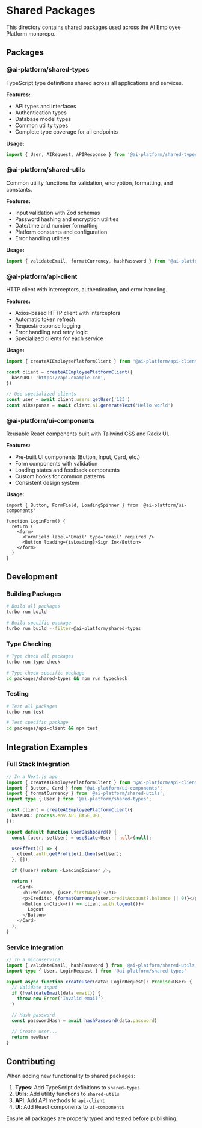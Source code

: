 # Shared Packages

This directory contains shared packages used across the AI Employee Platform monorepo.

## Packages

### @ai-platform/shared-types

TypeScript type definitions shared across all applications and services.

**Features:**

- API types and interfaces
- Authentication types
- Database model types
- Common utility types
- Complete type coverage for all endpoints

**Usage:**

```typescript
import { User, AIRequest, APIResponse } from '@ai-platform/shared-types'
```

### @ai-platform/shared-utils

Common utility functions for validation, encryption, formatting, and constants.

**Features:**

- Input validation with Zod schemas
- Password hashing and encryption utilities
- Date/time and number formatting
- Platform constants and configuration
- Error handling utilities

**Usage:**

```typescript
import { validateEmail, formatCurrency, hashPassword } from '@ai-platform/shared-utils'
```

### @ai-platform/api-client

HTTP client with interceptors, authentication, and error handling.

**Features:**

- Axios-based HTTP client with interceptors
- Automatic token refresh
- Request/response logging
- Error handling and retry logic
- Specialized clients for each service

**Usage:**

```typescript
import { createAIEmployeePlatformClient } from '@ai-platform/api-client'

const client = createAIEmployeePlatformClient({
  baseURL: 'https://api.example.com',
})

// Use specialized clients
const user = await client.users.getUser('123')
const aiResponse = await client.ai.generateText('Hello world')
```

### @ai-platform/ui-components

Reusable React components built with Tailwind CSS and Radix UI.

**Features:**

- Pre-built UI components (Button, Input, Card, etc.)
- Form components with validation
- Loading states and feedback components
- Custom hooks for common patterns
- Consistent design system

**Usage:**

```tsx
import { Button, FormField, LoadingSpinner } from '@ai-platform/ui-components'

function LoginForm() {
  return (
    <form>
      <FormField label='Email' type='email' required />
      <Button loading={isLoading}>Sign In</Button>
    </form>
  )
}
```

## Development

### Building Packages

```bash
# Build all packages
turbo run build

# Build specific package
turbo run build --filter=@ai-platform/shared-types
```

### Type Checking

```bash
# Type check all packages
turbo run type-check

# Type check specific package
cd packages/shared-types && npm run typecheck
```

### Testing

```bash
# Test all packages
turbo run test

# Test specific package
cd packages/api-client && npm test
```

## Integration Examples

### Full Stack Integration

```typescript
// In a Next.js app
import { createAIEmployeePlatformClient } from '@ai-platform/api-client';
import { Button, Card } from '@ai-platform/ui-components';
import { formatCurrency } from '@ai-platform/shared-utils';
import type { User } from '@ai-platform/shared-types';

const client = createAIEmployeePlatformClient({
  baseURL: process.env.API_BASE_URL,
});

export default function UserDashboard() {
  const [user, setUser] = useState<User | null>(null);

  useEffect(() => {
    client.auth.getProfile().then(setUser);
  }, []);

  if (!user) return <LoadingSpinner />;

  return (
    <Card>
      <h1>Welcome, {user.firstName}!</h1>
      <p>Credits: {formatCurrency(user.creditAccount?.balance || 0)}</p>
      <Button onClick={() => client.auth.logout()}>
        Logout
      </Button>
    </Card>
  );
}
```

### Service Integration

```typescript
// In a microservice
import { validateEmail, hashPassword } from '@ai-platform/shared-utils'
import type { User, LoginRequest } from '@ai-platform/shared-types'

export async function createUser(data: LoginRequest): Promise<User> {
  // Validate input
  if (!validateEmail(data.email)) {
    throw new Error('Invalid email')
  }

  // Hash password
  const passwordHash = await hashPassword(data.password)

  // Create user...
  return newUser
}
```

## Contributing

When adding new functionality to shared packages:

1. **Types**: Add TypeScript definitions to `shared-types`
2. **Utils**: Add utility functions to `shared-utils`
3. **API**: Add API methods to `api-client`
4. **UI**: Add React components to `ui-components`

Ensure all packages are properly typed and tested before publishing.
